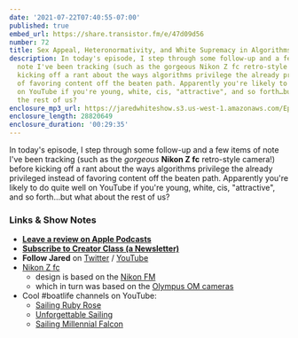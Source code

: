 ```yaml
---
date: '2021-07-22T07:40:55-07:00'
published: true
embed_url: https://share.transistor.fm/e/47d09d56
number: 72
title: Sex Appeal, Heteronormativity, and White Supremacy in Algorithms
description: In today's episode, I step through some follow-up and a few items of
  note I've been tracking (such as the gorgeous Nikon Z fc retro-style camera!) before
  kicking off a rant about the ways algorithms privilege the already privileged instead
  of favoring content off the beaten path. Apparently you're likely to do quite well
  on YouTube if you're young, white, cis, "attractive", and so forth…but what about
  the rest of us?
enclosure_mp3_url: https://jaredwhiteshow.s3.us-west-1.amazonaws.com/Episode%2072%20-%20Sex%20Appeal%2C%20Heteronormativity%2C%20and%20White%20Supremacy%20in%20Algorithms.mp3
enclosure_length: 28820649
enclosure_duration: '00:29:35'
---
```


In today's episode, I step through some follow-up and a few items of note I've been tracking (such as the *gorgeous* **Nikon Z fc** retro-style camera!) before kicking off a rant about the ways algorithms privilege the already privileged instead of favoring content off the beaten path. Apparently you're likely to do quite well on YouTube if you're young, white, cis, "attractive", and so forth…but what about the rest of us?

### Links & Show Notes

* **[Leave a review on Apple Podcasts](https://podcasts.apple.com/us/podcast/fresh-fusion/id1387528457)**
* **[Subscribe to Creator Class (a Newsletter)](https://www.getrevue.co/profile/creatorclass)**
* **Follow Jared** on [Twitter](https://twitter.com/jaredcwhite) / [YouTube](https://www.youtube.com/channel/UCx90UL8AZfxSbBbFQ7L2t5w)
* [Nikon Z fc](https://www.nikonusa.com/en/nikon-products/product/mirrorless-cameras/z-fc.html)
  * design is based on the [Nikon FM](https://en.wikipedia.org/wiki/Nikon_FM)
  * which in turn was based on the [Olympus OM cameras](https://en.wikipedia.org/wiki/Olympus_OM_system)
* Cool #boatlife channels on YouTube:
  * [Sailing Ruby Rose](https://www.youtube.com/channel/UC9rRsBE2nFbnUSjtmv6Jq6w)
  * [Unforgettable Sailing](https://www.youtube.com/channel/UClWGSLRrdIW0S4bxPo0C5cw)
  * [Sailing Millennial Falcon](https://www.youtube.com/channel/UC-e4fYEUg2tVQ0NGL9oD1RQ)
